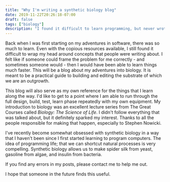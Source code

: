 ```yaml
---
title: "Why I'm writing a synthetic biology blog"
date: 2019-11-22T20:26:18-07:00
draft: false
tags: ["biology"]
description: "I found it difficult to learn programming, but never wrote down my progress. Now maybe my struggles with biology will be able to help someone else."
---
```


Back when I was first starting on my adventures in software, there was so much to learn. Even with the copious resources available, I still found it difficult to wrap my head around concepts that people were writing about. I felt like if someone could frame the problem for me correctly - and sometimes someone would - then I would have been able to learn things much faster. This will be a blog about my adventures into biology. It is meant to be a practical guide to building and editing the substrate of which we are an outgrowth.

This blog will also serve as my own reference for the things that I learn along the way. I'd like to get to a point where I am able to run through the full design, build, test, learn phase repeatedly with my own equipment. My introduction to biology was an excellent lecture series from The Great Courses called _Biology: The Science of Life_. I didn't follow everything that was talked about, but it definitely sparked my interest. Thanks to all the people responsible for making that happen, especially to Stephen Nowicki.

I've recently become somewhat obsessed with synthetic biology in a way that I haven't been since I first started learning to program computers. The idea of programming life; that we can shortcut natural processes is very compelling. Synthetic biology allows us to make spider silk from yeast, gasoline from algae, and insulin from bacteria.

If you find any errors in my posts, please contact me to help me out.

I hope that someone in the future finds this useful.

